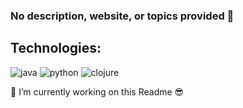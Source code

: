 ### No description, website, or topics provided 👋

## Technologies: 

<p>
<img alt="java" src="https://img.shields.io/badge/Java-ED8B00?style=flat-square&logo=java&logoColor=white">
<img alt="python" src="https://img.shields.io/badge/Python-ED8B00?style=flat-square&logo=python&logoColor=white">
<img alt="clojure" src="https://img.shields.io/badge/Clojure-ED8B00?style=flat-square&logo=clojure&logoColor=white">


🔭 I’m currently working on this Readme :sunglasses:

<!--
**cvic/cvic** is a ✨ _special_ ✨ repository because its `README.md` (this file) appears on your GitHub profile.

Here are some ideas to get you started:

- 🔭 I’m currently working on this Readme
- 🌱 I’m currently learning ...
- 👯 I’m looking to collaborate on ...
- 🤔 I’m looking for help with ...
- 💬 Ask me about ...
- 📫 How to reach me: ...
- 😄 Pronouns: ...
- ⚡ Fun fact: ...
-->
